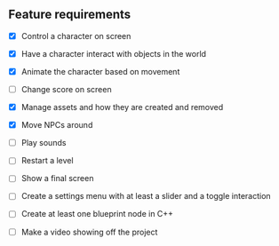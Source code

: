 ## Feature requirements

- [x] Control a character on screen
- [x] Have a character interact with objects in the world
- [x] Animate the character based on movement
- [ ] Change score on screen
- [x] Manage assets and how they are created and removed
- [x] Move NPCs around
- [ ] Play sounds
- [ ] Restart a level
- [ ] Show a final screen
- [ ] Create a settings menu with at least a slider and a toggle interaction
- [ ] Create at least one blueprint node in C++
- [ ] Make a video showing off the project










